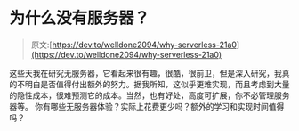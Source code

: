 # 为什么没有服务器？

> 原文:[https://dev.to/welldone2094/why-serverless-21a0](https://dev.to/welldone2094/why-serverless-21a0)

这些天我在研究无服务器，它看起来很有趣，很酷，很前卫，但是深入研究，我真的不明白是否值得付出额外的努力。据我所知，这似乎更难实现，而且考虑到大量的隐性成本，很难预测它的成本。当然，也有好处，高度可扩展，你不必管理服务器等。
你有哪些无服务器体验？实际上花费更少吗？额外的学习和实现时间值得吗？